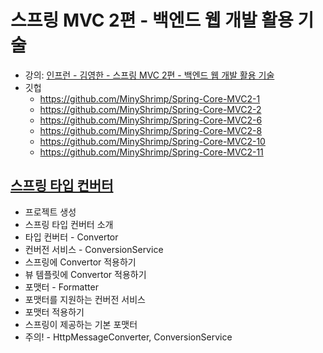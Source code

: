 # 스프링 MVC 2편 - 백엔드 웹 개발 활용 기술

* 강의: [인프런 - 김영한 - 스프링 MVC 2편 - 백엔드 웹 개발 활용 기술](
  https://www.inflearn.com/course/%EC%8A%A4%ED%94%84%EB%A7%81-mvc-2/dashboard
  )
* 깃헙
    * https://github.com/MinyShrimp/Spring-Core-MVC2-1
    * https://github.com/MinyShrimp/Spring-Core-MVC2-2
    * https://github.com/MinyShrimp/Spring-Core-MVC2-6
    * https://github.com/MinyShrimp/Spring-Core-MVC2-8
    * https://github.com/MinyShrimp/Spring-Core-MVC2-10
    * https://github.com/MinyShrimp/Spring-Core-MVC2-11

## [스프링 타입 컨버터](./강의/10강)

* 프로젝트 생성
* 스프링 타입 컨버터 소개
* 타입 컨버터 - Convertor
* 컨버전 서비스 - ConversionService
* 스프링에 Convertor 적용하기
* 뷰 템플릿에 Convertor 적용하기
* 포맷터 - Formatter
* 포맷터를 지원하는 컨버전 서비스
* 포맷터 적용하기
* 스프링이 제공하는 기본 포맷터
* 주의! - HttpMessageConverter, ConversionService